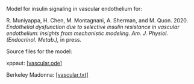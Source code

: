 Model for insulin signaling in vascular endothelium for:

R. Muniyappa, H. Chen, M. Montagnani, A. Sherman, and M. Quon. 2020. _Endothelial dysfunction due to selective insulin resistance in vascular endothelium: insights from mechanistic modeling. Am. J. Physiol. (Endocrinol. Metab.),_ in press.

Source files for the model:

xppaut: [[vascular.ode]](vascular.ode)

Berkeley Madonna: [[vascular.txt]](vascular.txt)

